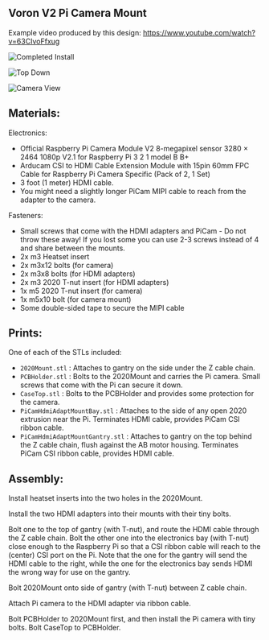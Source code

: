 ## Voron V2 Pi Camera Mount

Example video produced by this design: https://www.youtube.com/watch?v=63CIvoFfxug

![Completed Install](https://github.com/catid/voron/raw/master/picam_mount/installed2.jpg "Completed Install")

![Top Down](https://github.com/catid/voron/raw/master/picam_mount/top_down.jpg "Top Down")

![Camera View](https://github.com/catid/voron/raw/master/picam_mount/camera_view2.jpg "Camera View")

## Materials:

Electronics:

+ Official Raspberry Pi Camera Module V2 8-megapixel sensor 3280 × 2464 1080p V2.1 for Raspberry Pi 3 2 1 model B B+
+ Arducam CSI to HDMI Cable Extension Module with 15pin 60mm FPC Cable for Raspberry Pi Camera Specific (Pack of 2, 1 Set)
+ 3 foot (1 meter) HDMI cable.
+ You might need a slightly longer PiCam MIPI cable to reach from the adapter to the camera.

Fasteners:

+ Small screws that come with the HDMI adapters and PiCam - Do not throw these away!  If you lost some you can use 2-3 screws instead of 4 and share between the mounts.
+ 2x m3 Heatset insert
+ 2x m3x12 bolts (for camera)
+ 2x m3x8 bolts (for HDMI adapters)
+ 2x m3 2020 T-nut insert (for HDMI adapters)
+ 1x m5 2020 T-nut insert (for camera)
+ 1x m5x10 bolt (for camera mount)
+ Some double-sided tape to secure the MIPI cable

## Prints:

One of each of the STLs included:

+ `2020Mount.stl` : Attaches to gantry on the side under the Z cable chain.
+ `PCBHolder.stl` : Bolts to the 2020Mount and carries the Pi camera.  Small screws that come with the Pi can secure it down.
+ `CaseTop.stl` : Bolts to the PCBHolder and provides some protection for the camera.
+ `PiCamHdmiAdaptMountBay.stl` : Attaches to the side of any open 2020 extrusion near the Pi.  Terminates HDMI cable, provides PiCam CSI ribbon cable.
+ `PiCamHdmiAdaptMountGantry.stl` : Attaches to gantry on the top behind the Z cable chain, flush against the AB motor housing.  Terminates PiCam CSI ribbon cable, provides HDMI cable.

## Assembly:

Install heatset inserts into the two holes in the 2020Mount.

Install the two HDMI adapters into their mounts with their tiny bolts.

Bolt one to the top of gantry (with T-nut), and route the HDMI cable through the Z cable chain.  Bolt the other one into the electronics bay (with T-nut) close enough to the Raspberry Pi so that a CSI ribbon cable will reach to the (center) CSI port on the Pi.
Note that the one for the gantry will send the HDMI cable to the right, while the one for the electronics bay sends HDMI the wrong way for use on the gantry.

Bolt 2020Mount onto side of gantry (with T-nut) between Z cable chain.

Attach Pi camera to the HDMI adapter via ribbon cable.

Bolt PCBHolder to 2020Mount first, and then install the Pi camera with tiny bolts.
Bolt CaseTop to PCBHolder.
